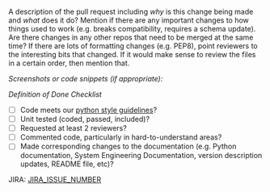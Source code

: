 A description of the pull request including _why_ is this change being made and _what_ does it do? Mention if there are any important changes to how things used to work (e.g. breaks compatibility, requires a schema update). Are there changes in any other repos that need to be merged at the same time? If there are lots of formatting changes (e.g. PEP8), point reviewers to the interesting bits that changed. If it would make sense to review the files in a certain order, then mention that.

*Screenshots or code snippets (if appropriate):*


*Definition of Done Checklist*

- [ ] Code meets our [python style guidelines](https://docs.google.com/document/d/1aZoIyR9tz5rCWr2qJKuMTmKp2IzHlFjrCFrpDDHFypM/edit?usp=sharing)?
- [ ] Unit tested (coded, passed, included)?
- [ ] Requested at least 2 reviewers?
- [ ] Commented code, particularly in hard-to-understand areas?
- [ ] Made corresponding changes to the documentation (e.g. Python documentation, System Engineering Documentation, version description updates, README file, etc)?

JIRA: [JIRA_ISSUE_NUMBER](https://skaafrica.atlassian.net/browse/JIRA_ISSUE_NUMBER)
